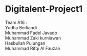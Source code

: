 # Digitalent-Project1

Team A16 : <br>
Yudha Berliandi <br>
Muhammad Fadel Javado <br>
Muhammad Zaki kurniawan <br>
Hasbullah Pulungan <br>
Muhammad Rifqi Al Fauzan <br>
